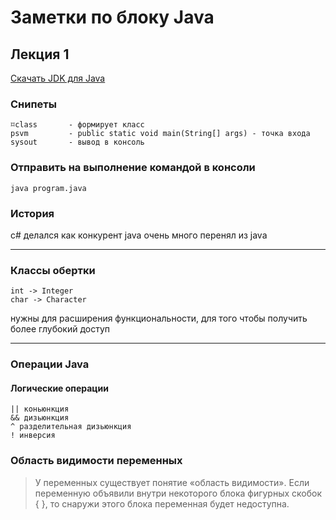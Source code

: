 # Заметки по блоку Java

## Лекция 1

[Скачать JDK для Java](https://bell-sw.com/pages/downloads/ "Liberica JDK")

### Снипеты

    ⌑class       - формирует класс
    psvm         - public static void main(String[] args) - точка входа
    sysout       - вывод в консоль

### Отправить на выполнение командой в консоли

    java program.java

### История

c# делался как конкурент java очень много перенял из java

---
### Классы обертки 

    int -> Integer
    char -> Character

нужны для расширения функциональности, для того чтобы получить более глубокий доступ

---

### Операции Java

#### Логические операции

    || коньюнкция
    && дизьюнкция
    ^ разделительная дизьюнкция
    ! инверсия

### Область видимости переменных

>У переменных существует понятие «область видимости».
Если переменную объявили внутри некоторого блока фигурных скобок { },
то снаружи этого блока переменная будет недоступна.